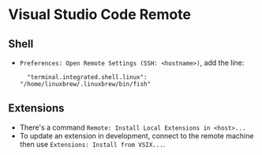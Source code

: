 # Visual Studio Code Remote

## Shell

- `Preferences: Open Remote Settings (SSH: <hostname>)`, add the line:

        "terminal.integrated.shell.linux": "/home/linuxbrew/.linuxbrew/bin/fish"

## Extensions

- There's a command `Remote: Install Local Extensions in <host>...`
- To update an extension in development, connect to the remote machine then use `Extensions: Install from VSIX...`.
